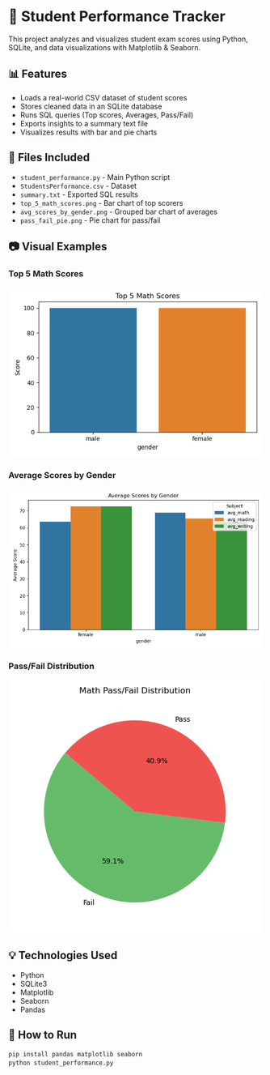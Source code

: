 # 🧮 Student Performance Tracker

This project analyzes and visualizes student exam scores using Python, SQLite, and data visualizations with Matplotlib & Seaborn.

## 📊 Features

- Loads a real-world CSV dataset of student scores
- Stores cleaned data in an SQLite database
- Runs SQL queries (Top scores, Averages, Pass/Fail)
- Exports insights to a summary text file
- Visualizes results with bar and pie charts

## 📂 Files Included

- `student_performance.py` - Main Python script
- `StudentsPerformance.csv` - Dataset
- `summary.txt` - Exported SQL results
- `top_5_math_scores.png` - Bar chart of top scorers
- `avg_scores_by_gender.png` - Grouped bar chart of averages
- `pass_fail_pie.png` - Pie chart for pass/fail

## 📷 Visual Examples

### Top 5 Math Scores
![Top Math Scores](top_5_math_scores.png)

### Average Scores by Gender
![Average Scores](avg_scores_by_gender.png)

### Pass/Fail Distribution
![Pass/Fail](pass_fail_pie.png)

## 💡 Technologies Used

- Python
- SQLite3
- Matplotlib
- Seaborn
- Pandas

## 🚀 How to Run

```bash
pip install pandas matplotlib seaborn
python student_performance.py

